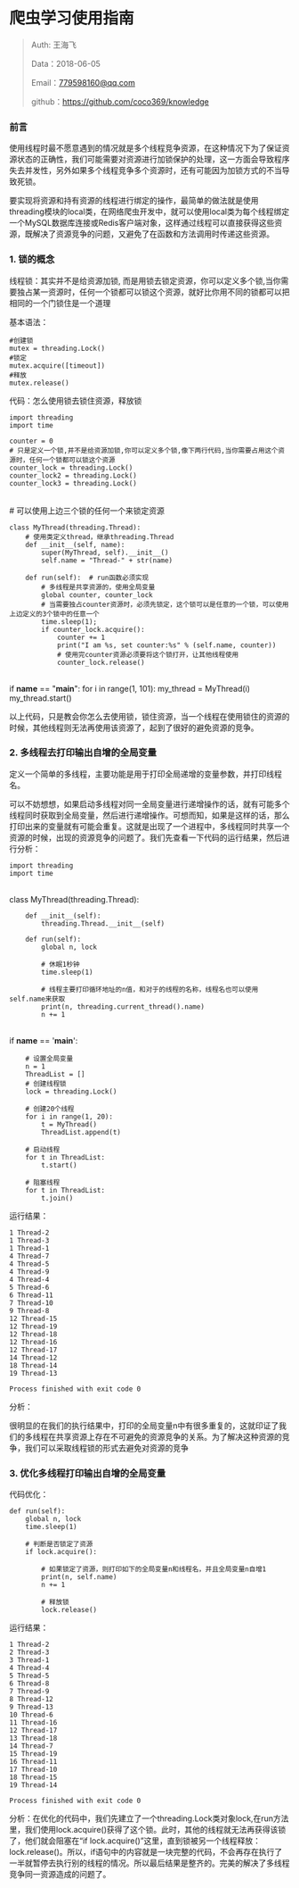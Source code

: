 
# 爬虫学习使用指南

>Auth: 王海飞
>
>Data：2018-06-05
>
>Email：779598160@qq.com
>
>github：https://github.com/coco369/knowledge
>

### 前言

使用线程时最不愿意遇到的情况就是多个线程竞争资源，在这种情况下为了保证资源状态的正确性，我们可能需要对资源进行加锁保护的处理，这一方面会导致程序失去并发性，另外如果多个线程竞争多个资源时，还有可能因为加锁方式的不当导致死锁。

要实现将资源和持有资源的线程进行绑定的操作，最简单的做法就是使用threading模块的local类，在网络爬虫开发中，就可以使用local类为每个线程绑定一个MySQL数据库连接或Redis客户端对象，这样通过线程可以直接获得这些资源，既解决了资源竞争的问题，又避免了在函数和方法调用时传递这些资源。


### 1. 锁的概念

线程锁：其实并不是给资源加锁, 而是用锁去锁定资源，你可以定义多个锁,当你需要独占某一资源时，任何一个锁都可以锁这个资源，就好比你用不同的锁都可以把相同的一个门锁住是一个道理

基本语法：

	#创建锁
	mutex = threading.Lock()
	#锁定
	mutex.acquire([timeout])
	#释放
	mutex.release()


代码：怎么使用锁去锁住资源，释放锁

	import threading
	import time
	
	counter = 0
	# 只是定义一个锁,并不是给资源加锁,你可以定义多个锁,像下两行代码,当你需要占用这个资源时，任何一个锁都可以锁这个资源
	counter_lock = threading.Lock()
	counter_lock2 = threading.Lock()
	counter_lock3 = threading.Lock()


​	
	# 可以使用上边三个锁的任何一个来锁定资源
	
	class MyThread(threading.Thread):
	    # 使用类定义thread，继承threading.Thread
	    def __init__(self, name):
	        super(MyThread, self).__init__()
	        self.name = "Thread-" + str(name)
	
	    def run(self):  # run函数必须实现
	        # 多线程是共享资源的，使用全局变量
	        global counter, counter_lock
	        # 当需要独占counter资源时，必须先锁定，这个锁可以是任意的一个锁，可以使用上边定义的3个锁中的任意一个
	        time.sleep(1);
	        if counter_lock.acquire():
	            counter += 1
	            print("I am %s, set counter:%s" % (self.name, counter))
	            # 使用完counter资源必须要将这个锁打开，让其他线程使用
	            counter_lock.release()


​	
	if __name__ == "__main__":
	    for i in range(1, 101):
	        my_thread = MyThread(i)
	        my_thread.start()


以上代码，只是教会你怎么去使用锁，锁住资源，当一个线程在使用锁住的资源的时候，其他线程则无法再使用该资源了，起到了很好的避免资源的竞争。


### 2. 多线程去打印输出自增的全局变量

定义一个简单的多线程，主要功能是用于打印全局递增的变量参数，并打印线程名。

可以不妨想想，如果启动多线程对同一全局变量进行递增操作的话，就有可能多个线程同时获取到全局变量，然后进行递增操作。可想而知，如果是这样的话，那么打印出来的变量就有可能会重复。这就是出现了一个进程中，多线程同时共享一个资源的时候，出现的资源竞争的问题了。我们先查看一下代码的运行结果，然后进行分析：

	import threading
	import time


​	
	class MyThread(threading.Thread):
	
	    def __init__(self):
	        threading.Thread.__init__(self)
	
	    def run(self):
	        global n, lock
	
			# 休眠1秒钟
	        time.sleep(1)
			
			# 线程主要打印循环地址的n值，和对于的线程的名称，线程名也可以使用self.name来获取
	        print(n, threading.current_thread().name)
	        n += 1


​	
	if __name__ == '__main__':
		
		# 设置全局变量
	    n = 1
	    ThreadList = []
		# 创建线程锁
	    lock = threading.Lock()
	
		# 创建20个线程
	    for i in range(1, 20):
	        t = MyThread()
	        ThreadList.append(t)
		
		# 启动线程
	    for t in ThreadList:
	        t.start()
		
		# 阻塞线程
	    for t in ThreadList:
	        t.join()

运行结果：

	1 Thread-2
	1 Thread-3
	1 Thread-1
	4 Thread-7
	4 Thread-5
	4 Thread-9
	4 Thread-4
	5 Thread-6
	6 Thread-11
	7 Thread-10
	9 Thread-8
	12 Thread-15
	12 Thread-19
	12 Thread-18
	12 Thread-16
	12 Thread-17
	14 Thread-12
	18 Thread-14
	19 Thread-13
	
	Process finished with exit code 0

分析：

很明显的在我们的执行结果中，打印的全局变量n中有很多重复的，这就印证了我们的多线程在共享资源上存在不可避免的资源竞争的关系。为了解决这种资源的竞争，我们可以采取线程锁的形式去避免对资源的竞争

### 3. 优化多线程打印输出自增的全局变量

代码优化：

    def run(self):
        global n, lock
        time.sleep(1)
    
    	# 判断是否锁定了资源
        if lock.acquire():
    		
    		# 如果锁定了资源，则打印如下的全局变量n和线程名，并且全局变量n自增1
            print(n, self.name)
            n += 1
    
    		# 释放锁
            lock.release()

运行结果：

	1 Thread-2
	2 Thread-3
	3 Thread-1
	4 Thread-4
	5 Thread-5
	6 Thread-8
	7 Thread-9
	8 Thread-12
	9 Thread-13
	10 Thread-6
	11 Thread-16
	12 Thread-17
	13 Thread-18
	14 Thread-7
	15 Thread-19
	16 Thread-11
	17 Thread-10
	18 Thread-15
	19 Thread-14
	
	Process finished with exit code 0

分析：在优化的代码中，我们先建立了一个threading.Lock类对象lock,在run方法里，我们使用lock.acquire()获得了这个锁。此时，其他的线程就无法再获得该锁了，他们就会阻塞在“if lock.acquire()”这里，直到锁被另一个线程释放：lock.release()。所以，if语句中的内容就是一块完整的代码，不会再存在执行了一半就暂停去执行别的线程的情况。所以最后结果是整齐的。完美的解决了多线程竞争同一资源造成的问题了。
